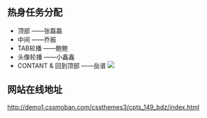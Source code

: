 ## 热身任务分配
- 顶部  				——张磊磊
- 中间  				——乔振
- TAB轮播 				——鲍鲍
- 头像轮播 				——小鑫鑫
- CONTANT & 回到顶部  	——岳谱
![](http://7xrn7f.com1.z0.glb.clouddn.com/16-3-9/46121124.jpg)
## 网站在线地址
http://demo1.cssmoban.com/cssthemes3/cpts_149_bdz/index.html
